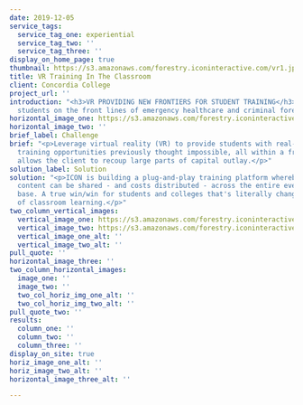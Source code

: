```yaml
---
date: 2019-12-05
service_tags:
  service_tag_one: experiential
  service_tag_two: ''
  service_tag_three: ''
display_on_home_page: true
thumbnail: https://s3.amazonaws.com/forestry.iconinteractive.com/vr1.jpg
title: VR Training In The Classroom
client: Concordia College
project_url: ''
introduction: "<h3>VR PROVIDING NEW FRONTIERS FOR STUDENT TRAINING</h3><p>ICON puts
  students on the front lines of emergency healthcare and criminal forensics.</p>"
horizontal_image_one: https://s3.amazonaws.com/forestry.iconinteractive.com/vr1.jpg
horizontal_image_two: ''
brief_label: Challenge
brief: "<p>Leverage virtual reality (VR) to provide students with real-world hands-on
  training opportunities previously thought impossible, all within a framework that
  allows the client to recoup large parts of capital outlay.</p>"
solution_label: Solution
solution: "<p>ICON is building a plug-and-play training platform whereby new coursework
  content can be shared - and costs distributed - across the entire eventual user
  base. A true win/win for students and colleges that's literally changing the landscape
  of classroom learning.</p>"
two_column_vertical_images:
  vertical_image_one: https://s3.amazonaws.com/forestry.iconinteractive.com/vr2.jpg
  vertical_image_two: https://s3.amazonaws.com/forestry.iconinteractive.com/vr3.jpg
  vertical_image_one_alt: ''
  vertical_image_two_alt: ''
pull_quote: ''
horizontal_image_three: ''
two_column_horizontal_images:
  image_one: ''
  image_two: ''
  two_col_horiz_img_one_alt: ''
  two_col_horiz_img_two_alt: ''
pull_quote_two: ''
results:
  column_one: ''
  column_two: ''
  column_three: ''
display_on_site: true
horiz_image_one_alt: ''
horiz_image_two_alt: ''
horizontal_image_three_alt: ''

---
```

